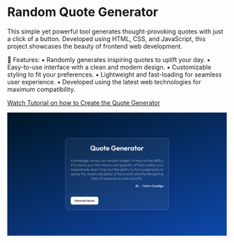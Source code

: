 <h1>Random Quote Generator</h1>

This simple yet powerful tool generates thought-provoking quotes with just a click of a button. Developed using HTML, CSS, and JavaScript, this project showcases the beauty of frontend web development.

🌟 Features:
▪️ Randomly generates inspiring quotes to uplift your day.
▪️ Easy-to-use interface with a clean and modern design.
▪️ Customizable styling to fit your preferences.
▪️ Lightweight and fast-loading for seamless user experience.
▪️ Developed using the latest web technologies for maximum compatibility.

<a href="https://youtu.be/SzD7MsluceA">Watch Tutorial on how to Create the Quote Generator</a>


<img src="preview.png" alt="Description of the screenshot">
